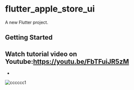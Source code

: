 # flutter_apple_store_ui

A new Flutter project.

## Getting Started

Watch tutorial video on Youtube:https://youtu.be/FbTFuiJR5zM
-
-
![cccccc1](https://user-images.githubusercontent.com/78899995/167240426-21f34b88-2cc6-4e47-af84-a0050f1844f2.jpg)

